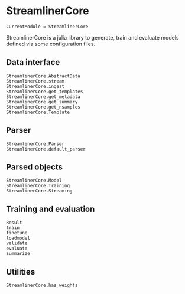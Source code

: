 # StreamlinerCore

```@meta
CurrentModule = StreamlinerCore
```

StreamlinerCore is a julia library to generate, train and evaluate models
defined via some configuration files.

## Data interface

```@docs
StreamlinerCore.AbstractData
StreamlinerCore.stream
StreamlinerCore.ingest
StreamlinerCore.get_templates
StreamlinerCore.get_metadata
StreamlinerCore.get_summary
StreamlinerCore.get_nsamples
StreamlinerCore.Template
```

## Parser

```@docs
StreamlinerCore.Parser
StreamlinerCore.default_parser
```

## Parsed objects

```@docs
StreamlinerCore.Model
StreamlinerCore.Training
StreamlinerCore.Streaming
```

## Training and evaluation

```@docs
Result
train
finetune
loadmodel
validate
evaluate
summarize
```

## Utilities

```@docs
StreamlinerCore.has_weights
```
